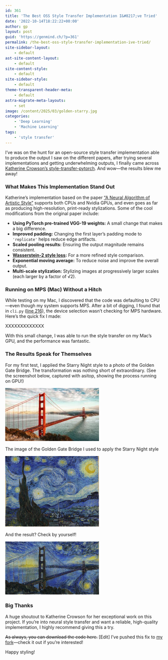 ```yaml
---
id: 361
title: 'The Best OSS Style Transfer Implementation I&#8217;ve Tried'
date: '2022-10-14T18:22:22+00:00'
author: gp
layout: post
guid: 'https://genmind.ch/?p=361'
permalink: /the-best-oss-style-transfer-implementation-ive-tried/
site-sidebar-layout:
    - default
ast-site-content-layout:
    - default
site-content-style:
    - default
site-sidebar-style:
    - default
theme-transparent-header-meta:
    - default
astra-migrate-meta-layouts:
    - set
image: /content/2025/03/golden-starry.jpg
categories:
    - 'Deep Learning'
    - 'Machine Learning'
tags:
    - 'style transfer'
---
```


I’ve was on the hunt for an open-source style transfer implementation able to produce the output I saw on the different papers, after trying several implementations and getting underwhelming outputs, I finally came across [Katherine Crowson’s style-transfer-pytorch](https://github.com/crowsonkb/style-transfer-pytorch). And wow—the results blew me away!

### What Makes This Implementation Stand Out

Katherine’s implementation based on the paper [“A Neural Algorithm of Artistic Style”](https://arxiv.org/abs/1508.06576) supports both CPUs and Nvidia GPUs, and even goes as far as producing high-resolution, print-ready stylizations. Some of the cool modifications from the original paper include:

- **Using PyTorch pre-trained VGG-19 weights:** A small change that makes a big difference.
- **Improved padding:** Changing the first layer’s padding mode to `'replicate'` helps reduce edge artifacts.
- **Scaled pooling results:** Ensuring the output magnitude remains consistent.
- **[Wasserstein-2 style loss](https://wandb.ai/johnowhitaker/style_loss_showdown/reports/An-Explanation-of-Style-Transfer-with-a-Showdown-of-Different-Techniques--VmlldzozMDIzNjg0#style-loss-#3:-%22vincent's-loss%22):** For a more refined style comparison.
- **Exponential moving average:** To reduce noise and improve the overall output.
- **Multi-scale stylization:** Stylizing images at progressively larger scales (each larger by a factor of √2).

### Running on MPS (Mac) Without a Hitch

While testing on my Mac, I discovered that the code was defaulting to CPU—even though my system supports MPS. After a bit of digging, I found that in `cli.py` ([line 216](https://github.com/crowsonkb/style-transfer-pytorch/blob/master/style_transfer/cli.py)), the device selection wasn’t checking for MPS hardware. Here’s the quick fix I made:

XXXXXXXXXXXXX

With this small change, I was able to run the style transfer on my Mac’s GPU, and the performance was fantastic.

### The Results Speak for Themselves

For my first test, I applied the Starry Night style to a photo of the Golden Gate Bridge. The transformation was nothing short of extraordinary. (See the screenshot below, captured with asitop, showing the process running on GPU!)

![](content/2025/03/goldengate-300x169.jpg)

The image of the Golden Gate Bridge I used to apply the Starry Night style

![](content/2025/03/starry-night-300x225.jpg)

And the result? Check by yourself!

![](content/2025/03/golden-starry-300x169.jpg)

### Big Thanks

A huge shoutout to Katherine Crowson for her exceptional work on this project. If you’re into neural style transfer and want a reliable, high-quality implementation, I highly recommend giving this a try.

<del>As always, you can download the code here.</del> \[Edit\] I’ve pushed this fix to [my fork](https://github.com/gsantopaolo/style-transfer-pytorch)—check it out if you’re interested!

Happy styling!

